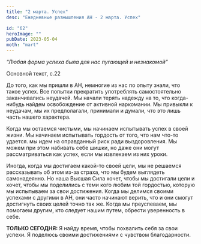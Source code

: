 ```yaml
---
title: "2 марта. Успех"
desc: "Ежедневные размышления АН - 2 марта. Успех"

id: "62"
heroImage: ""
pubDate: 2023-05-04
moth: "mart"
---
```


_“Любая форма успеха была для нас пугающей и незнакомой”_

Основной текст, с.22

До того, как мы пришли в АН, немногие из нас по опыту знали, что такое успех.
Все попытки прекратить употреблять самостоятельно заканчивались неудачей. Мы
начали терять надежду на то, что когда-нибудь найдем освобождение от активной
наркомании. Мы привыкли к неудачам, мы их предполагали, принимали и думали,
что это лишь часть нашего характера.

Когда мы остаемся чистыми, мы начинаем испытывать успех в своей жизни. Мы
начинаем испытывать гордость от того, что нам что-то удается. мы идем на
оправданный риск ради выздоровления. Мы можем при этом набивать себе шишки, но
даже они могут рассматриваться как успех, если мы извлекаем из них уроки.

Иногда, когда мы достигаем какой-то своей цели, мы не решаемся рассказывать об
этом из-за страха, что мы будем выглядеть самонадеянно. Но наша Высшая Сила
хочет, чтобы мы достигали цели и хочет, чтобы мы поделились с теми кого любим
той гордостью, которую мы испытываем за свои достижения. Когда мы делимся
своими успехами с другими в АН, они часто начинают верить, что и они смогут
достигнуть своих целей точно так же. Когда мы преуспеваем, мы помогаем другим,
кто следует нашим путем, обрести уверенность в себе.

**ТОЛЬКО СЕГОДНЯ:** Я найду время, чтобы похвалить себя за свои успехи. Я
поделюсь своими достижениями с чувством благодарности.
